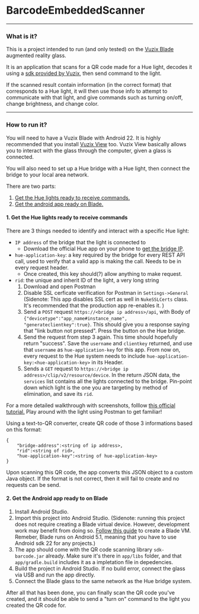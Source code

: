 # BarcodeEmbeddedScanner

---

### What is it?

This is a project intended to run (and only tested) on the [Vuzix Blade](https://www.vuzix.com/products/vuzix-blade-smart-glasses-upgraded "Link not guaranteed to work. Product discontinued") augmented reality glass.

It is an application that scans for a QR code made for a Hue light, decodes it using a [sdk provided by Vuzix](https://github.com/Vuzix/sdk-barcode "Link not guaranteed to work"), then send command to the light.

If the scanned result contain information (in the correct format) that corresponds to a Hue light, it will then use those info to attempt to communicate with that light, and give commands such as turning on/off, change brightness, and change color.

---




### How to run it?

You will need to have a Vuzix Blade with Android 22. It is highly recommended that you install [Vuzix View](https://www.vuzix.com/pages/vuzix-view-software "Link not guaranteed to work") too. Vuzix View basically allows you to interact with the glass through the computer, given a glass is connected.

You will also need to set up a Hue bridge with a Hue light, then connect the bridge to your local area network.

There are two parts:

1. [Get the Hue lights ready to receive commands.](#1-get-the-hue-lights-ready-to-receive-commands)
2. [Get the android app ready on Blade.](#2-get-the-android-app-ready-to-on-blade)


#### 1. Get the Hue lights ready to receive commands

There are 3 things needed to identify and interact with a specific Hue light:

* `IP address` of the bridge that the light is connected to
  * Download the official Hue app on your phone to [get the bridge IP](https://developers.meethue.com/develop/get-started-2/#:~:text=All%20working%20%E2%80%94%20Go%20to%20the,of%20the%20bridge%20will%20show. "If link not working, Google how to do it").
* `hue-application-key`: a key required by the bridge for every REST API call, used to verify that a valid app is making the call. Needs to be in every request header.
  * Once created, this key should(?) allow anything to make request.
* `rid`: the unique and inherit ID of the light, a very long string
  1. Download and open Postman
  2. Disable SSL cerficate verification for Postman in `Settings->General` (Sidenote: This app disables SSL cert as well in `NukeSSLCerts` class. It's recommended that the production app re-enables it. )
  3. Send a `POST` request `https://<bridge ip address>/api`, with Body of `{"devicetype":"app_name#instance_name", "generateclientkey":true}`. This should give you a response saying that "link button not pressed". Press the button on the Hue bridge.
  4. Send the request from step 3 again. This time should hopefully return "success". Save the `username` and `clientkey` returned, and use that `username` as `hue-application-key` for this app. From now on, every request to the Hue system needs to include `hue-application-key:<hue-application-key>` in its Header.
  5. Sends a `GET` request to `https://<bridge ip address>/clip/v2/resource/device`. In the return JSON data, the `services` list contains all the lights connected to the bridge. Pin-point down which light is the one you are targeting by method of elimination, and save its `rid`.

For a more detailed walkthrough with screenshots, folllow [this official tutorial.](https://developers.meethue.com/develop/hue-api-v2/getting-started/) Play around with the light using Postman to get familiar!

Using a text-to-QR converter, create QR code of those 3 informations based on this format:

```
{
    "bridge-address":<string of ip address>,
    "rid":<string of rid>,
    "hue-application-key":<string of hue-application-key>
}
```

Upon scanning this QR code, the app converts this JSON object to a custom Java object. If the format is not correct, then it will fail to create and no requests can be send.


#### 2. Get the Android app ready to on Blade

1. Install Android Studio.
2. Import this project into Android Studio.
   (Sidenote: running this project does not require creating a Blade virtual device. However, development work may benefit from doing so. [Follow this guide](https://intercom.help/vuzix/en/articles/5954637-overview "Link not guaranteed to work") to create a Blade VM. Remeber, Blade runs on Android 5.1, meaning that you have to use Android sdk 22 for any projects.)
3. The app should come with the QR code scanning library `sdk-barcode.jar` already. Make sure it's there in `app/libs` folder, and that `app/gradle.build` includes it as a impletation file in depedencies.
4. Build the project in Android Studio. If no build error, connect the glass via USB and run the app directly.
5. Connect the Blade glass to the same network as the Hue bridge system.

After all that has been done, you can finally scan the QR code you've created, and it should be able to send a "turn on" command to the light you created the QR code for.
